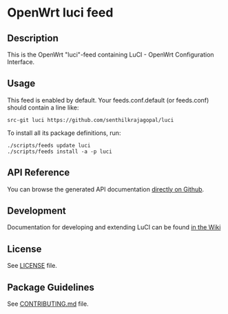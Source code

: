 # OpenWrt luci feed

## Description

This is the OpenWrt "luci"-feed containing LuCI - OpenWrt Configuration Interface.

## Usage

This feed is enabled by default. Your feeds.conf.default (or feeds.conf) should contain a line like:
```
src-git luci https://github.com/senthilkrajagopal/luci
```

To install all its package definitions, run:
```
./scripts/feeds update luci
./scripts/feeds install -a -p luci
```

## API Reference

You can browse the generated API documentation [directly on Github](http://htmlpreview.github.io/?http://raw.githubusercontent.com/openwrt/luci/master/documentation/api/index.html).

## Development

Documentation for developing and extending LuCI can be found [in the Wiki](https://github.com/openwrt/luci/wiki)

## License

See [LICENSE](LICENSE) file.
 
## Package Guidelines

See [CONTRIBUTING.md](CONTRIBUTING.md) file.
